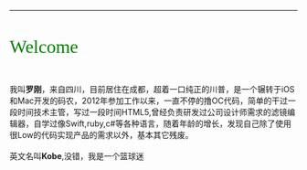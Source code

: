 
---

</br>

<font color=green size=6 face="黑体">Welcome</font>

</br>    

我叫**罗刚**，来自四川，目前居住在成都，超着一口纯正的川普，是一个辗转于iOS和Mac开发的码农，2012年参加工作以来，一直不停的撸OC代码，简单的干过一段时间技术主管，写过一段时间HTML5,曾经负责研发过公司设计师需求的滤镜编辑器，自学过像Swift,ruby,c#等各种语言，随着年龄的增长，发现自己除了使用很Low的代码实现产品的需求以外，基本其它残废。</br>
</br>
英文名叫**Kobe**,没错，我是一个篮球迷



